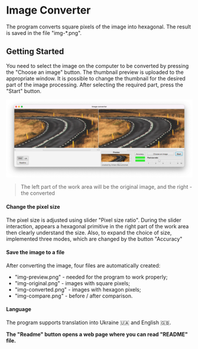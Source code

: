 # Image Converter
 The program converts square pixels of the image into hexagonal. The result is saved in the file "img-*.png".
## Getting Started
 You need to select the image on the computer to be converted by pressing the "Choose an image" button.
 The thumbnail preview is uploaded to the appropriate window. It is possible to change the thumbnail for the desired part of the image processing.
 After selecting the required part, press the "Start" button.
 
 ![This is an image](/picProgram.png)
 
> The left part of the work area will be the original image, and the right - the converted

#### Change the pixel size
The pixel size is adjusted using slider "Pixel size ratio".
During the slider interaction, appears a hexagonal primitive in the right part of the work area then clearly understand the size.
Also, to expand the choice of size, implemented three modes, which are changed by the button "Accuracy"

#### Save the image to a file
After converting the image, four files are automatically created:
* "img-preview.png" - needed for the program to work properly;
* "img-original.png" - images with square pixels;
* "img-converted.png" - images with hexagon pixels;
* "img-compare.png" - before / after comparison.

#### Language
The program supports translation into Ukraine :ukraine: and English :uk:. 


**The "Readme" button opens a web page where you can read "README" file.**

